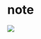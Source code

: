 # note

[![](https://www.herokucdn.com/deploy/button.png)](https://heroku.com/deploy?template=https://github.com/newlysen/note)
